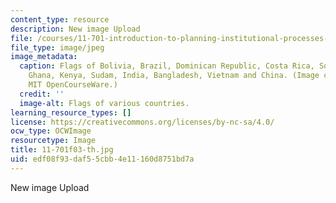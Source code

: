 ```yaml
---
content_type: resource
description: New image Upload
file: /courses/11-701-introduction-to-planning-institutional-processes-in-developing-countries-fall-2003/edf08f93daf55cbb4e11160d8751bd7a_11-701f03-th.jpg
file_type: image/jpeg
image_metadata:
  caption: Flags of Bolivia, Brazil, Dominican Republic, Costa Rica, South Africa,
    Ghana, Kenya, Sudam, India, Bangladesh, Vietnam and China. (Image courtesy of
    MIT OpenCourseWare.)
  credit: ''
  image-alt: Flags of various countries.
learning_resource_types: []
license: https://creativecommons.org/licenses/by-nc-sa/4.0/
ocw_type: OCWImage
resourcetype: Image
title: 11-701f03-th.jpg
uid: edf08f93-daf5-5cbb-4e11-160d8751bd7a
---
```

New image Upload